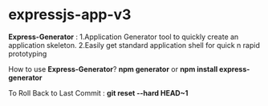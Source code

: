 # expressjs-app-v3

**Express-Generator** : 
1.Application Generator tool to quickly create an application skeleton.
2.Easily get standard application shell for quick n rapid prototyping

How to use **Express-Generator**?
**npm generator** or **npm install express-generator**

To Roll Back to Last Commit : **git reset --hard HEAD~1**
